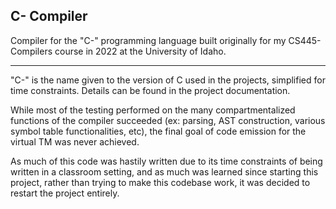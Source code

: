 ## C- Compiler

Compiler for the "C-" programming language built originally for my CS445-Compilers course in 2022 at the University of Idaho.

___
"C-" is the name given to the version of C used in the projects, simplified for time constraints. Details can be found in the project documentation.

While most of the testing performed on the many compartmentalized functions of the compiler succeeded (ex: parsing, AST construction, various symbol table functionalities, etc), the final goal of code emission for the virtual TM was never achieved. 

As much of this code was hastily written due to its time constraints of being written in a classroom setting, and as much was learned since starting this project, rather than trying to make this codebase work, it was decided to restart the project entirely.
